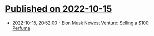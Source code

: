 # [Published on 2022-10-15](index.md)

* [2022-10-15, 20:52:00](https://idle.slashdot.org/story/22/10/15/2050234/elon-musk-newest-venture-selling-a-100-perfume?utm_source=rss1.0mainlinkanon&utm_medium=feed) - [Elon Musk Newest Venture: Selling a $100 Perfume](https://idle.slashdot.org/story/22/10/15/2050234/elon-musk-newest-venture-selling-a-100-perfume?utm_source=rss1.0mainlinkanon&utm_medium=feed)
